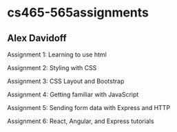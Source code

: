 # cs465-565assignments
<h2>Alex Davidoff</h2>

<p>Assignment 1: Learning to use html</p>
<p>Assignment 2: Styling with CSS</p>
<p>Assignment 3: CSS Layout and Bootstrap</p>
<p>Assignment 4: Getting familiar with JavaScript</p>
<p>Assignment 5: Sending form data with Express and HTTP</p>
<p>Assignment 6: React, Angular, and Express tutorials</p>
